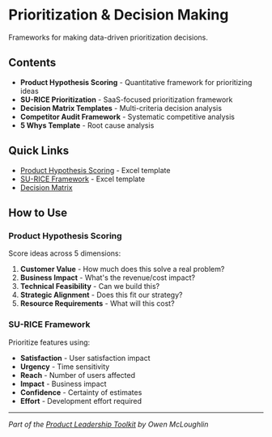 # Prioritization & Decision Making

Frameworks for making data-driven prioritization decisions.

## Contents

- **Product Hypothesis Scoring** - Quantitative framework for prioritizing ideas
- **SU-RICE Prioritization** - SaaS-focused prioritization framework
- **Decision Matrix Templates** - Multi-criteria decision analysis
- **Competitor Audit Framework** - Systematic competitive analysis
- **5 Whys Template** - Root cause analysis

## Quick Links

- [Product Hypothesis Scoring](./product-hypothesis-scoring.xlsx) - Excel template
- [SU-RICE Framework](./su-rice-prioritization.xlsx) - Excel template
- [Decision Matrix](./decision-matrix-template.xlsx)

## How to Use

### Product Hypothesis Scoring
Score ideas across 5 dimensions:
1. **Customer Value** - How much does this solve a real problem?
2. **Business Impact** - What's the revenue/cost impact?
3. **Technical Feasibility** - Can we build this?
4. **Strategic Alignment** - Does this fit our strategy?
5. **Resource Requirements** - What will this cost?

### SU-RICE Framework
Prioritize features using:
- **Satisfaction** - User satisfaction impact
- **Urgency** - Time sensitivity
- **Reach** - Number of users affected
- **Impact** - Business impact
- **Confidence** - Certainty of estimates
- **Effort** - Development effort required

---

*Part of the [Product Leadership Toolkit](../) by Owen McLoughlin*